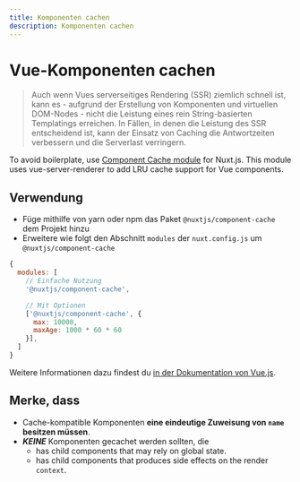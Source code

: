 ```yaml
---
title: Komponenten cachen
description: Komponenten cachen
---
```


# Vue-Komponenten cachen

> Auch wenn Vues serverseitiges Rendering (SSR) ziemlich schnell ist, kann es - aufgrund der Erstellung von Komponenten und virtuellen DOM-Nodes - nicht die Leistung eines rein String-basierten Templatings erreichen. In Fällen, in denen die Leistung des SSR entscheidend ist, kann der Einsatz von Caching die Antwortzeiten verbessern und die Serverlast verringern.

To avoid boilerplate, use [Component Cache module](https://github.com/nuxt-community/modules/tree/master/packages/component-cache) for Nuxt.js. This module uses vue-server-renderer to add LRU cache support for Vue components.

## Verwendung

- Füge mithilfe von yarn oder npm das Paket `@nuxtjs/component-cache` dem Projekt hinzu
- Erweitere wie folgt den Abschnitt `modules` der `nuxt.config.js` um `@nuxtjs/component-cache`

```js
{
  modules: [
    // Einfache Nutzung
    '@nuxtjs/component-cache',

    // Mit Optionen
    ['@nuxtjs/component-cache', {
      max: 10000,
      maxAge: 1000 * 60 * 60
    }],
  ]
}
```

Weitere Informationen dazu findest du [in der Dokumentation von Vue.js](http://ssr.vuejs.org/en/caching.html#component-level-caching).

## Merke, dass

- Cache-kompatible Komponenten **eine eindeutige Zuweisung von `name` besitzen müssen**.
- ***KEINE*** Komponenten gecachet werden sollten, die
    - has child components that may rely on global state.
    - has child components that produces side effects on the render `context`.

